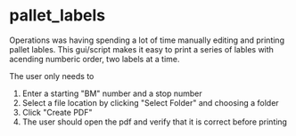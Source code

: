 # pallet_labels
 
Operations was having spending a lot of time manually editing and printing pallet lables.
This gui/script makes it easy to print a series of lables with acending numberic order, 
two labels at a time. 

The user only needs to 
1. Enter a starting "BM" number and a stop number
2. Select a file location by clicking "Select Folder" and choosing a folder
3. Click "Create PDF"
4. The user should open the pdf and verify that it is correct before printing
